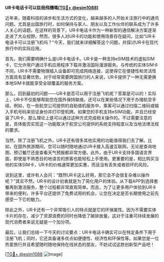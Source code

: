 **UR卡电话卡可以註冊飛機嗎[[TG💪+ @esim1088](https://t.me/s/esim1088)]**

近年来，随着科技的进步和生活方式的变化，越来越多的人开始关注旅行中的通讯问题。尤其是出国旅行时，如何保持与家人、朋友以及工作伙伴的联系成为了许多人关心的话题。在这样的背景下，UR卡电话卡作为一种新型的通信解决方案逐渐走进了大众视野。然而，很多人对UR卡的功能和使用场景存在疑问，比如“UR卡电话卡可以注册飞机吗？”今天，我们就来详细解答这个问题，并探讨UR卡在现代旅行中的实际应用。

首先，我们需要明确什么是UR卡电话卡。UR卡是一种支持eSIM技术的虚拟SIM卡，它允许用户通过手机应用程序下载并激活国际漫游服务。与传统的实体SIM卡不同，UR卡不需要物理插入设备即可完成网络连接，这使得它在便捷性和灵活性方面具有显著优势。对于经常需要跨国旅行的人来说，UR卡提供了一种无需更换本地SIM卡就能享受全球覆盖的服务方案。

那么，回到最初的问题——UR卡是否可以用于注册飞机呢？答案是可以的！实际上，UR卡不仅能够帮助您在国外保持联络，还可以在某些情况下用于办理航空手续。例如，在一些航空公司提供的自助值机服务中，乘客可以通过扫描二维码或输入手机号码来验证身份并打印登机牌。如果您的手机支持eSIM功能，并且已经安装了UR卡，那么理论上是可以通过这种方式完成相关操作的。不过需要注意的是，具体能否实现这一功能取决于航空公司提供的系统支持程度以及当地法律法规的要求。

当然，除了注册飞机之外，UR卡还有很多其他实用的功能值得我们去了解。比如，在国外旅游期间，您可以随时随地通过UR卡接入高速互联网，无论是查询地图、预订餐厅还是查看天气预报都非常方便。此外，由于UR卡支持多国语言界面，即使是不熟悉目的地语言的旅客也能轻松上手使用。更重要的是，相比购买当地的实体SIM卡，UR卡的价格通常更加实惠，而且没有丢失或者损坏的风险。

说到这里，或许有人会问：“既然UR卡这么好用，那它会不会很复杂难以操作呢？”其实不然，UR卡的设计初衷就是为了简化用户的体验。从下载APP到选择套餐再到激活服务，整个过程都非常直观简单。而且，为了让更多用户体验到UR卡带来的便利，许多平台还提供了免费试用的机会，让您在决定是否长期使用之前先感受一下它的魅力。

除此之外，UR卡还有一个非常吸引人的特点就是它的环保属性。因为不需要实体卡片的存在，减少了资源浪费的同时也降低了碳排放量。这对于注重可持续发展的现代消费者来说无疑是一个加分项。

最后，让我们总结一下今天的讨论要点：UR卡电话卡确实可以在特定条件下用于注册飞机；同时，它还具备诸多优点如便捷性、经济性和环保性等。如果您是一位热爱旅行并且希望随时随地保持在线状态的朋友，不妨试试这款创新型产品吧！

[[TG💪+ @esim1088](https://t.me/s/esim1088) ![Image](https://i.postimg.cc/4NQfJmqS/Snipaste-2025-05-13-00-14-12.png)]